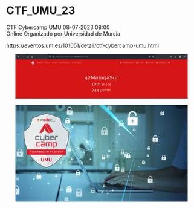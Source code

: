 # CTF_UMU_23
 CTF Cybercamp UMU  08-07-2023 08:00  
 Online 
 Organizado por Universidad de Murcia 
 
 https://eventos.um.es/101051/detail/ctf-cybercamp-umu.html

<p align="center">
  <img src="./CTF_Scoreboard_UM.jpeg" alt="image" width="456"/>
</p>

<p align="center">
  <img src="./cyber_stego.jpg" alt="image" width="456"/>
</p>
